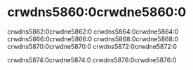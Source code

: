 # crwdns5860:0crwdne5860:0

crwdns5862:0crwdne5862:0 crwdns5864:0crwdne5864:0 crwdns5866:0crwdne5866:0 crwdns5868:0crwdne5868:0 crwdns5870:0crwdne5870:0 crwdns5872:0crwdne5872:0

crwdns5874:0crwdne5874:0 crwdns5876:0crwdne5876:0